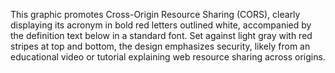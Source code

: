 This graphic promotes Cross-Origin Resource Sharing (CORS), clearly displaying its acronym in bold red letters outlined white, accompanied by the definition text below in a standard font. Set against light gray with red stripes at top and bottom, the design emphasizes security, likely from an educational video or tutorial explaining web resource sharing across origins.